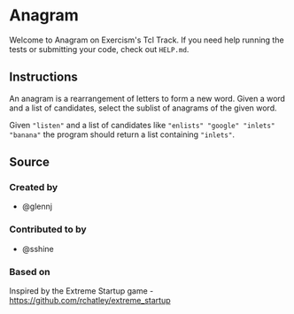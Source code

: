 # Anagram

Welcome to Anagram on Exercism's Tcl Track.
If you need help running the tests or submitting your code, check out `HELP.md`.

## Instructions

An anagram is a rearrangement of letters to form a new word.
Given a word and a list of candidates, select the sublist of anagrams of the given word.

Given `"listen"` and a list of candidates like `"enlists" "google"
"inlets" "banana"` the program should return a list containing
`"inlets"`.

## Source

### Created by

- @glennj

### Contributed to by

- @sshine

### Based on

Inspired by the Extreme Startup game - https://github.com/rchatley/extreme_startup